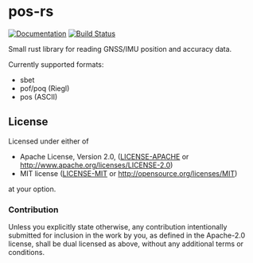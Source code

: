 # pos-rs

[![Documentation](https://docs.rs/pos/badge.svg)](https://docs.rs/pos)
[![Build Status](https://travis-ci.org/gadomski/pos-rs.svg?branch=master)](https://travis-ci.org/gadomski/pos-rs)

Small rust library for reading GNSS/IMU position and accuracy data.

Currently supported formats:

- sbet
- pof/poq (Riegl)
- pos (ASCII)

## License

Licensed under either of

 * Apache License, Version 2.0, ([LICENSE-APACHE](LICENSE-APACHE) or http://www.apache.org/licenses/LICENSE-2.0)
 * MIT license ([LICENSE-MIT](LICENSE-MIT) or http://opensource.org/licenses/MIT)

at your option.

### Contribution

Unless you explicitly state otherwise, any contribution intentionally
submitted for inclusion in the work by you, as defined in the Apache-2.0
license, shall be dual licensed as above, without any additional terms or
conditions.
